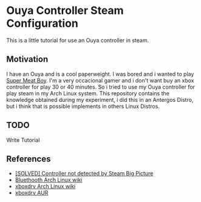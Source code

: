 # Ouya Controller Steam Configuration

This is a little tutorial for use an Ouya controller in steam.

## Motivation
I have an Ouya and is a cool paperweight. I was bored and i wanted to play [Super Meat Boy](http://store.steampowered.com/app/40800/). I'm a very occacional gamer and i don't want buy an xbox controller for play 30 or 40 minutes. So i tried to use my Ouya controller for play steam in my Arch Linux system. This repository contains the knowledge obtained during my experiment, i did this in an Antergos Distro, but i think that is possible implements in others Linux Distros.

## TODO 
Write Tutorial

## References
- [ [SOLVED] Controller not detected by Steam Big Picture](https://bbs.archlinux.org/viewtopic.php?id=183536)
- [Bluethooth Arch Linux wiki](https://wiki.archlinux.org/index.php/Bluetooth)
- [xboxdrv Arch Linux wiki](https://wiki.archlinux.org/index.php/Gamepad#xboxdrv)
- [xboxdrv AUR](https://aur.archlinux.org/packages/xboxdrv/)
